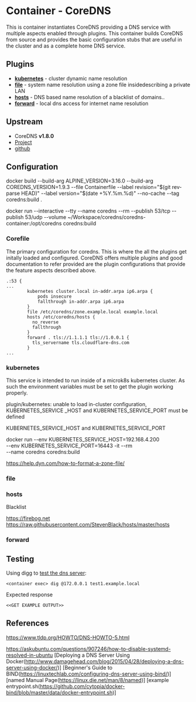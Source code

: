 # Container - CoreDNS

This is container instantiates CoreDNS providing a DNS service with multiple aspects enabled through plugins. 
This container builds CoreDNS from source and provides the basic configuration stubs that are useful in the 
cluster and as a complete home DNS service.

## Plugins

- **[kubernetes](https://coredns.io/plugins/kubernetes/)** - cluster dynamic name resolution
- **[file](https://coredns.io/plugins/file/)** - system name resolution using a zone file insidedescribing a private LAN
- **[hosts](https://coredns.io/plugins/hosts/)** - DNS based name resolution of a blacklist of domains..
- **[forward](https://coredns.io/plugins/forward/)** - local dns access for internet name resolution 

## Upstream

* CoreDNS **v1.8.0**
 * [Project](https://coredns.io)
 * [github](https://github.com/coredns/coredns)

## Configuration

docker build --build-arg ALPINE_VERSION=3.16.0 --build-arg COREDNS_VERSION=1.9.3 --file Containerfile --label revision="$(git rev-parse HEAD)" --label version="$(date +%Y.%m.%d)" --no-cache --tag coredns:build .

docker run --interactive --tty --name coredns --rm --publish 53/tcp --publish 53/udp --volume ~/Workspace/coredns/coredns-container:/opt/coredns coredns:build

### Corefile

The primary configuration for coredns. This is where the all the plugins get initally loaded and 
configured. CoreDNS offers multiple plugins and good documentation to refer provided are the plugin 
configurations that provide the feature aspects described above.

```
.:53 {
...
        kubernetes cluster.local in-addr.arpa ip6.arpa {
            pods insecure
            fallthrough in-addr.arpa ip6.arpa
        }
        file /etc/coredns/zone.example.local example.local
        hosts /etc/coredns/hosts {
          no_reverse
          fallthrough
        }
        forward . tls://1.1.1.1 tls://1.0.0.1 {
          tls_servername tls.cloudflare-dns.com
        }
...
```

### kubernetes

This service is intended to run inside of a microk8s kubernetes cluster. As such the 
environment variables must be set to get the plugin working properly. 

plugin/kubernetes: unable to load in-cluster configuration, KUBERNETES_SERVICE
_HOST and KUBERNETES_SERVICE_PORT must be defined

KUBERNETES_SERVICE_HOST and KUBERNETES_SERVICE_PORT

docker run --env KUBERNETES_SERVICE_HOST=192.168.4.200 \
           --env KUBERNETES_SERVICE_PORT=16443 -it --rm \
           --name coredns coredns:build

https://help.dyn.com/how-to-format-a-zone-file/
 
### file

### hosts

Blacklist

https://firebog.net
https://raw.githubusercontent.com/StevenBlack/hosts/master/hosts

### forward

## Testing

Using digg to [test the dns server](https://www.a2hosting.com/kb/getting-started-guide/internet-and-networking/troubleshooting-dns-with-dig-and-nslookup):

```
<container exec> dig @172.0.0.1 test1.example.local
```
Expected response

```
<<GET EXAMPLE OUTPUT>>
```

## References

https://www.tldp.org/HOWTO/DNS-HOWTO-5.html

https://askubuntu.com/questions/907246/how-to-disable-systemd-resolved-in-ubuntu
[Deploying a DNS Server Using Docker(http://www.damagehead.com/blog/2015/04/28/deploying-a-dns-server-using-docker/)]
[Beginner's Guide to BIND(https://linuxtechlab.com/configuring-dns-server-using-bind/)]
[named Manual Page(https://linux.die.net/man/8/named)]
[example entrypoint.sh(https://github.com/cytopia/docker-bind/blob/master/data/docker-entrypoint.sh)]

